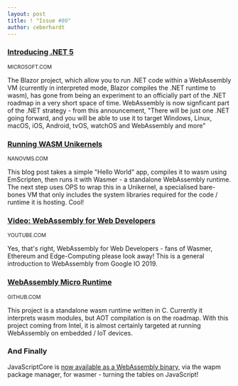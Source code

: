 ```yaml
---
layout: post
title: ! "Issue #80"
author: ceberhardt
---
```


### [Introducing .NET 5](https://devblogs.microsoft.com/dotnet/introducing-net-5/)

<small>MICROSOFT.COM</small>

The Blazor project, which allow you to run .NET code within a WebAssembly VM (currently in interpreted mode, Blazor compiles the .NET runtime to wasm), has gone from being an experiment to an officially part of the .NET roadmap in a very short space of time. WebAssembly is now signficant part of the .NET strategy - from this announcement, "There will be just one .NET going forward, and you will be able to use it to target Windows, Linux, macOS, iOS, Android, tvOS, watchOS and WebAssembly and more" 

### [Running WASM Unikernels](https://nanovms.com/dev/tutorials/running-wasm-unikernels)

<small>NANOVMS.COM</small>

This blog post takes a simple "Hello World" app, compiles it to wasm using EmScripten, then runs it with Wasmer - a standalone WebAssembly runtime. The next step uses OPS to wrap this in a Unikernel, a specialised bare-bones VM that only includes the system libraries required for the code / runtime it is hosting. Cool!

### [Video: WebAssembly for Web Developers](https://www.youtube.com/watch?v=njt-Qzw0mVY&feature=youtu.be)

<small>YOUTUBE.COM</small>

Yes, that's right, WebAssembly for Web Developers - fans of Wasmer, Ethereum and Edge-Computing please look away! This is a general introduction to WebAssembly from Google IO 2019.

### [WebAssembly Micro Runtime](https://github.com/intel/wasm-micro-runtime)

<small>GITHUB.COM</small>

This project is a standalone wasm runtime written in C. Currently it interprets wasm modules, but AOT compilation is on the roadmap. With this project coming from Intel, it is almost certainly targeted at running WebAssembly on embedded / IoT devices.

### And Finally

JavaScriptCore is [now available as a WebAssembly binary](https://twitter.com/mnt_io/status/1126100835304398851), via the wapm package manager, for wasmer - turning the tables on JavaScript!